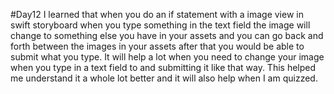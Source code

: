 #Day12
I learned that when you do an if statement with a image view in swift storyboard when you type something in the text field the image will change to something else you have in your assets and you can go back and forth between the images in your assets after that you would be able to submit what you type. It will help a lot when you need to change your image when you type in a text field to and submitting it like that way. This helped me understand it a whole lot better and it will also help when I am quizzed.

